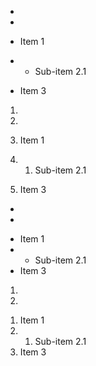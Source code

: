 - 
- 

- Item 1
- 
  - Sub-item 2.1
- Item 3

1. 
2. 

1. Item 1
2. 
   1. Sub-item 2.1
3. Item 3

<ul>
  <li></li>
  <li></li>
</ul>

<ul>
  <li>Item 1</li>
  <li>
    <ul>
      <li>Sub-item 2.1</li>
    </ul>
  </li>
  <li>Item 3</li>
</ul>

<ol>
  <li></li>
  <li></li>
</ol>

<ol>
  <li>Item 1</li>
  <li>
    <ol>
      <li>Sub-item 2.1</li>
    </ol>
  </li>
  <li>Item 3</li>
</ol>